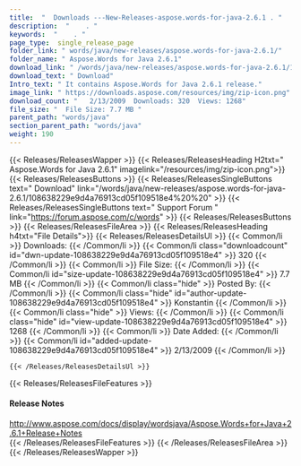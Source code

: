 ```yaml
---
title:  "  Downloads ---New-Releases-aspose.words-for-java-2.6.1 . " 
description:  "    . " 
keywords:  "    . " 
page_type:  single_release_page
folder_link: " words/java/new-releases/aspose.words-for-java-2.6.1/"
folder_name: " Aspose.Words for Java 2.6.1"
download_link: " /words/java/new-releases/aspose.words-for-java-2.6.1/108638229e9d4a76913cd05f109518e4"
download_text: " Download"
Intro_text: " It contains Aspose.Words for Java 2.6.1 release."
image_link: " https://downloads.aspose.com/resources/img/zip-icon.png"
download_count: "   2/13/2009  Downloads: 320  Views: 1268"
file_size: "  File Size: 7.7 MB "
parent_path: "words/java"
section_parent_path: "words/java"
weight: 190 
---
```


{{< Releases/ReleasesWapper >}}
  {{< Releases/ReleasesHeading H2txt=" Aspose.Words for Java 2.6.1" imagelink="/resources/img/zip-icon.png">}}
  {{< Releases/ReleasesButtons >}}
    {{< Releases/ReleasesSingleButtons text=" Download" link="/words/java/new-releases/aspose.words-for-java-2.6.1/108638229e9d4a76913cd05f109518e4%20%20" >}}
    {{< Releases/ReleasesSingleButtons text=" Support Forum " link="https://forum.aspose.com/c/words" >}}
  {{< Releases/ReleasesButtons >}}
  {{< Releases/ReleasesFileArea >}}
    {{< Releases/ReleasesHeading h4txt="File Details">}}
    {{< Releases/ReleasesDetailsUl >}}
            {{< Common/li  >}} Downloads: {{< /Common/li >}} 
      {{< Common/li class="downloadcount" id="dwn-update-108638229e9d4a76913cd05f109518e4" >}} 320 {{< /Common/li >}} 
      {{< Common/li  >}} File Size: {{< /Common/li >}} 
      {{< Common/li id="size-update-108638229e9d4a76913cd05f109518e4" >}} 7.7 MB {{< /Common/li >}} 
      {{< Common/li  class="hide" >}} Posted By: {{< /Common/li >}} 
      {{< Common/li class="hide" id="author-update-108638229e9d4a76913cd05f109518e4" >}} Konstantin {{< /Common/li >}} 
      {{< Common/li class="hide"  >}} Views: {{< /Common/li >}} 
      {{< Common/li class="hide" id="view-update-108638229e9d4a76913cd05f109518e4" >}} 1268 {{< /Common/li >}} 
      {{< Common/li  >}} Date Added: {{< /Common/li >}} 
      {{< Common/li id="added-update-108638229e9d4a76913cd05f109518e4" >}} 2/13/2009 {{< /Common/li >}} 

    {{< /Releases/ReleasesDetailsUl >}}

  {{< Releases/ReleasesFileFeatures >}}
      <h4>Release Notes</h4><div><a href="http://www.aspose.com/docs/display/wordsjava/Aspose.Words+for+Java+2.6.1+Release+Notes">http://www.aspose.com/docs/display/wordsjava/Aspose.Words+for+Java+2.6.1+Release+Notes</a></div>
  {{< /Releases/ReleasesFileFeatures >}}
 {{< /Releases/ReleasesFileArea >}}
{{< /Releases/ReleasesWapper >}}


